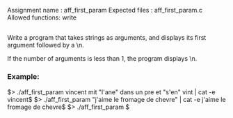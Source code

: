 Assignment name  : aff_first_param
Expected files   : aff_first_param.c
Allowed functions: write

##

Write a program that takes strings as arguments, and displays its first
argument followed by a \n.

If the number of arguments is less than 1, the program displays \n.

### Example:

$> ./aff_first_param vincent mit "l'ane" dans un pre et "s'en" vint | cat -e
vincent$
$> ./aff_first_param "j'aime le fromage de chevre" | cat -e
j'aime le fromage de chevre$
$> ./aff_first_param
$
